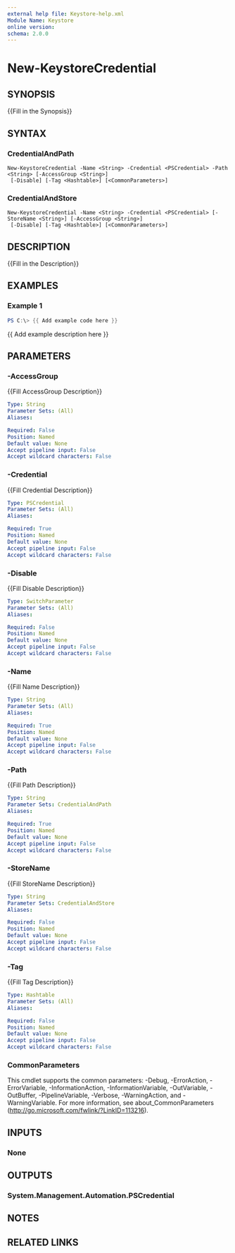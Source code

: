 ```yaml
---
external help file: Keystore-help.xml
Module Name: Keystore
online version:
schema: 2.0.0
---
```


# New-KeystoreCredential

## SYNOPSIS
{{Fill in the Synopsis}}

## SYNTAX

### CredentialAndPath
```
New-KeystoreCredential -Name <String> -Credential <PSCredential> -Path <String> [-AccessGroup <String>]
 [-Disable] [-Tag <Hashtable>] [<CommonParameters>]
```

### CredentialAndStore
```
New-KeystoreCredential -Name <String> -Credential <PSCredential> [-StoreName <String>] [-AccessGroup <String>]
 [-Disable] [-Tag <Hashtable>] [<CommonParameters>]
```

## DESCRIPTION
{{Fill in the Description}}

## EXAMPLES

### Example 1
```powershell
PS C:\> {{ Add example code here }}
```

{{ Add example description here }}

## PARAMETERS

### -AccessGroup
{{Fill AccessGroup Description}}

```yaml
Type: String
Parameter Sets: (All)
Aliases:

Required: False
Position: Named
Default value: None
Accept pipeline input: False
Accept wildcard characters: False
```

### -Credential
{{Fill Credential Description}}

```yaml
Type: PSCredential
Parameter Sets: (All)
Aliases:

Required: True
Position: Named
Default value: None
Accept pipeline input: False
Accept wildcard characters: False
```

### -Disable
{{Fill Disable Description}}

```yaml
Type: SwitchParameter
Parameter Sets: (All)
Aliases:

Required: False
Position: Named
Default value: None
Accept pipeline input: False
Accept wildcard characters: False
```

### -Name
{{Fill Name Description}}

```yaml
Type: String
Parameter Sets: (All)
Aliases:

Required: True
Position: Named
Default value: None
Accept pipeline input: False
Accept wildcard characters: False
```

### -Path
{{Fill Path Description}}

```yaml
Type: String
Parameter Sets: CredentialAndPath
Aliases:

Required: True
Position: Named
Default value: None
Accept pipeline input: False
Accept wildcard characters: False
```

### -StoreName
{{Fill StoreName Description}}

```yaml
Type: String
Parameter Sets: CredentialAndStore
Aliases:

Required: False
Position: Named
Default value: None
Accept pipeline input: False
Accept wildcard characters: False
```

### -Tag
{{Fill Tag Description}}

```yaml
Type: Hashtable
Parameter Sets: (All)
Aliases:

Required: False
Position: Named
Default value: None
Accept pipeline input: False
Accept wildcard characters: False
```

### CommonParameters
This cmdlet supports the common parameters: -Debug, -ErrorAction, -ErrorVariable, -InformationAction, -InformationVariable, -OutVariable, -OutBuffer, -PipelineVariable, -Verbose, -WarningAction, and -WarningVariable. For more information, see about_CommonParameters (http://go.microsoft.com/fwlink/?LinkID=113216).

## INPUTS

### None

## OUTPUTS

### System.Management.Automation.PSCredential

## NOTES

## RELATED LINKS

